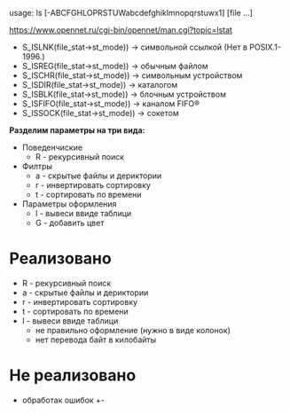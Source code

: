 
usage: ls [-ABCFGHLOPRSTUWabcdefghiklmnopqrstuwx1] [file ...]

https://www.opennet.ru/cgi-bin/opennet/man.cgi?topic=lstat

* S_ISLNK(file_stat->st_mode)) ->  символьной ссылкой (Нет в POSIX.1-1996.)
* S_ISREG(file_stat->st_mode)) ->	обычным файлом
* S_ISCHR(file_stat->st_mode)) ->	символьным устройством
* S_ISDIR(file_stat->st_mode)) ->	каталогом
* S_ISBLK(file_stat->st_mode)) ->  блочным устройством
* S_ISFIFO(file_stat->st_mode)) ->	каналом FIFO®
* S_ISSOCK(file_stat->st_mode)) ->	сокетом


**Разделим параметры на три вида:**

* Поведенчиские
    * R - рекурсивный поиск
* Филтры
    * a - скрытые файлы и дериктории
    * r - инвертировать сортировку
    * t - сортировать по времени
* Параметры оформления
    * l - вывеси ввиде таблици
    * G - добавить цвет

# Реализовано
* R - рекурсивный поиск
* a - скрытые файлы и дериктории
* r - инвертировать сортировку
* t - сортировать по времени
* l - вывеси ввиде таблици
    * не правильно оформление (нужно в виде колонок)
    * нет перевода байт в килобайты

# Не реализовано
* обработак ошибок +-